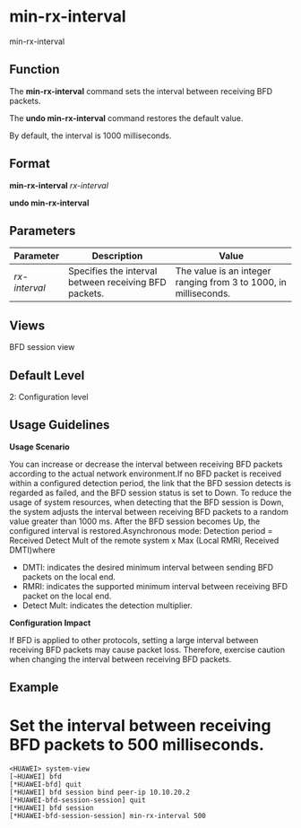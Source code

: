 min-rx-interval
===============

min-rx-interval

Function
--------



The **min-rx-interval** command sets the interval between receiving BFD packets.

The **undo min-rx-interval** command restores the default value.



By default, the interval is 1000 milliseconds.


Format
------

**min-rx-interval** *rx-interval*

**undo min-rx-interval**


Parameters
----------

| Parameter | Description | Value |
| --- | --- | --- |
| *rx-interval* | Specifies the interval between receiving BFD packets. | The value is an integer ranging from 3 to 1000, in milliseconds. |



Views
-----

BFD session view


Default Level
-------------

2: Configuration level


Usage Guidelines
----------------

**Usage Scenario**

You can increase or decrease the interval between receiving BFD packets according to the actual network environment.If no BFD packet is received within a configured detection period, the link that the BFD session detects is regarded as failed, and the BFD session status is set to Down. To reduce the usage of system resources, when detecting that the BFD session is Down, the system adjusts the interval between receiving BFD packets to a random value greater than 1000 ms. After the BFD session becomes Up, the configured interval is restored.Asynchronous mode: Detection period = Received Detect Mult of the remote system x Max (Local RMRI, Received DMTI)where

* DMTI: indicates the desired minimum interval between sending BFD packets on the local end.
* RMRI: indicates the supported minimum interval between receiving BFD packet on the local end.
* Detect Mult: indicates the detection multiplier.

**Configuration Impact**



If BFD is applied to other protocols, setting a large interval between receiving BFD packets may cause packet loss. Therefore, exercise caution when changing the interval between receiving BFD packets.




Example
-------

# Set the interval between receiving BFD packets to 500 milliseconds.
```
<HUAWEI> system-view
[~HUAWEI] bfd
[*HUAWEI-bfd] quit
[*HUAWEI] bfd session bind peer-ip 10.10.20.2
[*HUAWEI-bfd-session-session] quit
[*HUAWEI] bfd session
[*HUAWEI-bfd-session-session] min-rx-interval 500

```